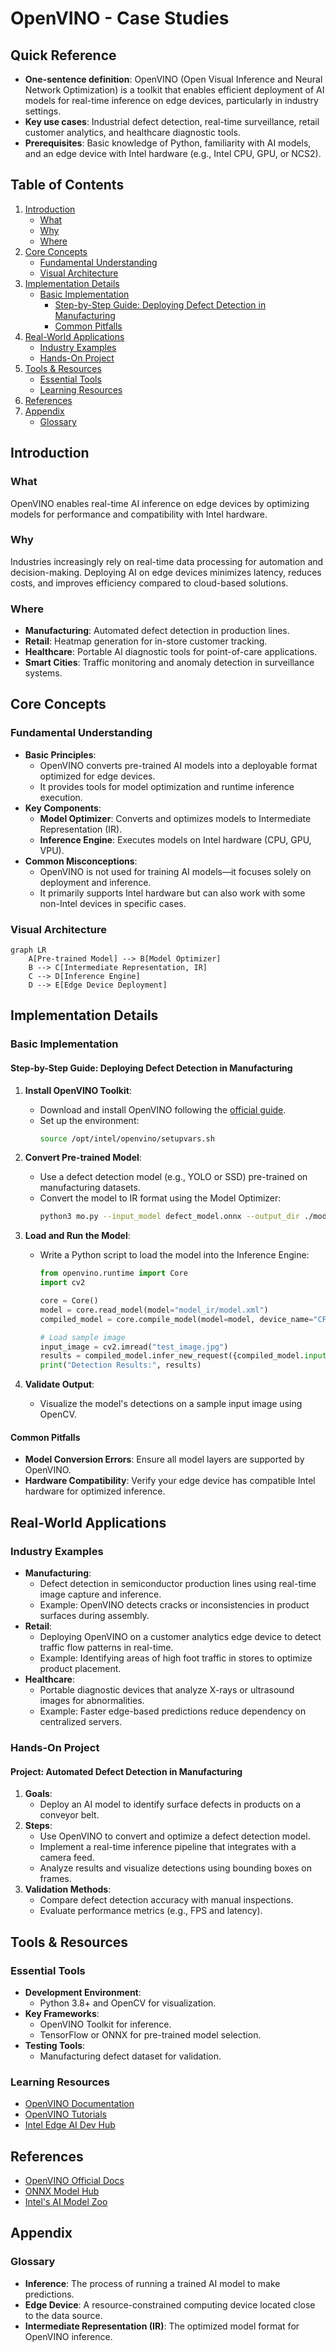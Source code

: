# OpenVINO - Case Studies

## Quick Reference
- **One-sentence definition**: OpenVINO (Open Visual Inference and Neural Network Optimization) is a toolkit that enables efficient deployment of AI models for real-time inference on edge devices, particularly in industry settings.  
- **Key use cases**: Industrial defect detection, real-time surveillance, retail customer analytics, and healthcare diagnostic tools.  
- **Prerequisites**: Basic knowledge of Python, familiarity with AI models, and an edge device with Intel hardware (e.g., Intel CPU, GPU, or NCS2).

## Table of Contents
1. [Introduction](#introduction)  
    - [What](#what)  
    - [Why](#why)  
    - [Where](#where)  
2. [Core Concepts](#core-concepts)  
    - [Fundamental Understanding](#fundamental-understanding)  
    - [Visual Architecture](#visual-architecture)  
3. [Implementation Details](#implementation-details)  
    - [Basic Implementation](#basic-implementation)  
      - [Step-by-Step Guide: Deploying Defect Detection in Manufacturing](#step-by-step-guide-deploying-defect-detection-in-manufacturing)  
      - [Common Pitfalls](#common-pitfalls)  
4. [Real-World Applications](#real-world-applications)  
    - [Industry Examples](#industry-examples)  
    - [Hands-On Project](#hands-on-project)  
5. [Tools & Resources](#tools--resources)  
    - [Essential Tools](#essential-tools)  
    - [Learning Resources](#learning-resources)  
6. [References](#references)  
7. [Appendix](#appendix)  
    - [Glossary](#glossary)  

## Introduction
### What
OpenVINO enables real-time AI inference on edge devices by optimizing models for performance and compatibility with Intel hardware.

### Why
Industries increasingly rely on real-time data processing for automation and decision-making. Deploying AI on edge devices minimizes latency, reduces costs, and improves efficiency compared to cloud-based solutions.

### Where
- **Manufacturing**: Automated defect detection in production lines.  
- **Retail**: Heatmap generation for in-store customer tracking.  
- **Healthcare**: Portable AI diagnostic tools for point-of-care applications.  
- **Smart Cities**: Traffic monitoring and anomaly detection in surveillance systems.

## Core Concepts
### Fundamental Understanding
- **Basic Principles**:
  - OpenVINO converts pre-trained AI models into a deployable format optimized for edge devices.  
  - It provides tools for model optimization and runtime inference execution.  
- **Key Components**:
  - **Model Optimizer**: Converts and optimizes models to Intermediate Representation (IR).  
  - **Inference Engine**: Executes models on Intel hardware (CPU, GPU, VPU).  
- **Common Misconceptions**:
  - OpenVINO is not used for training AI models—it focuses solely on deployment and inference.  
  - It primarily supports Intel hardware but can also work with some non-Intel devices in specific cases.

### Visual Architecture
```mermaid
graph LR
    A[Pre-trained Model] --> B[Model Optimizer]
    B --> C[Intermediate Representation, IR]
    C --> D[Inference Engine]
    D --> E[Edge Device Deployment]
```

## Implementation Details
### Basic Implementation
#### Step-by-Step Guide: Deploying Defect Detection in Manufacturing
1. **Install OpenVINO Toolkit**:
    - Download and install OpenVINO following the [official guide](https://docs.openvino.ai/latest/openvino_docs_install_guides.html).  
    - Set up the environment:
      ```bash
      source /opt/intel/openvino/setupvars.sh
      ```

2. **Convert Pre-trained Model**:
    - Use a defect detection model (e.g., YOLO or SSD) pre-trained on manufacturing datasets.  
    - Convert the model to IR format using the Model Optimizer:
      ```bash
      python3 mo.py --input_model defect_model.onnx --output_dir ./model_ir
      ```

3. **Load and Run the Model**:
    - Write a Python script to load the model into the Inference Engine:  
      ```python
      from openvino.runtime import Core
      import cv2
      
      core = Core()
      model = core.read_model(model="model_ir/model.xml")
      compiled_model = core.compile_model(model=model, device_name="CPU")
      
      # Load sample image
      input_image = cv2.imread("test_image.jpg")
      results = compiled_model.infer_new_request({compiled_model.input(0): input_image})
      print("Detection Results:", results)
      ```
4. **Validate Output**:
    - Visualize the model's detections on a sample input image using OpenCV.

#### Common Pitfalls
- **Model Conversion Errors**: Ensure all model layers are supported by OpenVINO.  
- **Hardware Compatibility**: Verify your edge device has compatible Intel hardware for optimized inference.

## Real-World Applications
### Industry Examples
- **Manufacturing**:  
    - Defect detection in semiconductor production lines using real-time image capture and inference.  
    - Example: OpenVINO detects cracks or inconsistencies in product surfaces during assembly.  
- **Retail**:  
    - Deploying OpenVINO on a customer analytics edge device to detect traffic flow patterns in real-time.  
    - Example: Identifying areas of high foot traffic in stores to optimize product placement.  
- **Healthcare**:  
    - Portable diagnostic devices that analyze X-rays or ultrasound images for abnormalities.  
    - Example: Faster edge-based predictions reduce dependency on centralized servers.  

### Hands-On Project
#### Project: Automated Defect Detection in Manufacturing
1. **Goals**:
    - Deploy an AI model to identify surface defects in products on a conveyor belt.  
2. **Steps**:
    - Use OpenVINO to convert and optimize a defect detection model.  
    - Implement a real-time inference pipeline that integrates with a camera feed.  
    - Analyze results and visualize detections using bounding boxes on frames.  
3. **Validation Methods**:
    - Compare defect detection accuracy with manual inspections.  
    - Evaluate performance metrics (e.g., FPS and latency).

## Tools & Resources
### Essential Tools
- **Development Environment**:
    - Python 3.8+ and OpenCV for visualization.  
- **Key Frameworks**:
    - OpenVINO Toolkit for inference.  
    - TensorFlow or ONNX for pre-trained model selection.  
- **Testing Tools**:
    - Manufacturing defect dataset for validation.

### Learning Resources
- [OpenVINO Documentation](https://docs.openvino.ai/latest/index.html)  
- [OpenVINO Tutorials](https://github.com/openvinotoolkit/openvino_notebooks)  
- [Intel Edge AI Dev Hub](https://software.intel.com/content/www/us/en/develop/topics/edge.html)  

## References
- [OpenVINO Official Docs](https://docs.openvino.ai/latest/index.html)  
- [ONNX Model Hub](https://onnx.ai/models/)  
- [Intel's AI Model Zoo](https://github.com/openvinotoolkit/open_model_zoo)  

## Appendix
### Glossary
- **Inference**: The process of running a trained AI model to make predictions.  
- **Edge Device**: A resource-constrained computing device located close to the data source.  
- **Intermediate Representation (IR)**: The optimized model format for OpenVINO inference.  
